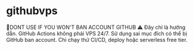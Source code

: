 # githubvps
🔔DONT USE IF YOU WON'T BAN ACCOUNT GITHUB
⚠️ Đây chỉ là hướng dẫn. GitHub Actions không phải VPS 24/7. 
Sử dụng sai mục đích có thể bị GitHub ban account. 
Chỉ chạy thử CI/CD, deploy hoặc serverless free tier.

